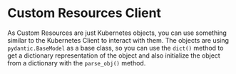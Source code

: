 # Custom Resources Client #

As Custom Resources are just Kubernetes objects, you can use something similar to the Kubernetes Client to interact with them. The objects are using `pydantic.BaseModel` as a base class, so you can use the `dict()` method to get a dictionary representation of the object and also initialize the object from a dictionary with the `parse_obj()` method.